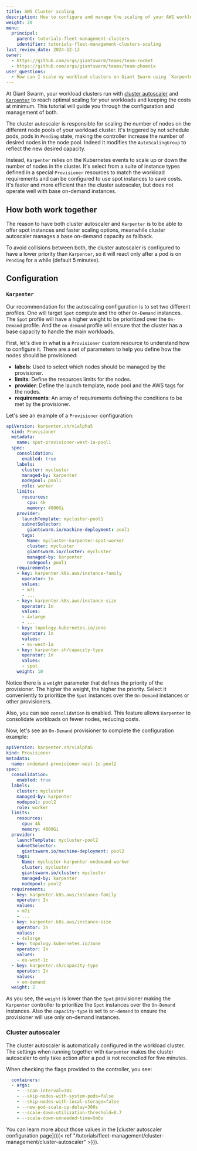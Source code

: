 ```yaml
---
title: AWS Cluster scaling
description: How to configure and manage the scaling of your AWS workload clusters on Giant Swarm.
weight: 20
menu:
  principal:
    parent: tutorials-fleet-management-clusters
    identifier: tutorials-fleet-management-clusters-scaling
last_review_date: 2024-12-13
owner:
  - https://github.com/orgs/giantswarm/teams/team-rocket
  - https://github.com/orgs/giantswarm/teams/team-phoenix
user_questions:
  - How can I scale my workload clusters on Giant Swarm using `Karpenter` and cluster autoscaler?
---
```


At Giant Swarm, your workload clusters run with [cluster autoscaler](https://github.com/kubernetes/autoscaler) and [`Karpenter`](https://karpenter.sh/) to reach optimal scaling for your workloads and keeping the costs at minimum. This tutorial will guide you through the configuration and management of both.

The cluster autoscaler is responsible for scaling the number of nodes on the different node pools of your workload cluster. It's triggered by not schedule pods, pods in `Pending` state, making the controller increase the number of desired nodes in the node pool. Indeed it modifies the `AutoScalingGroup` to reflect the new desired capacity.

Instead, `Karpenter` relies on the Kubernetes events to scale up or down the number of nodes in the cluster. It's select from a suite of instance types defined in a special `Provisioner` resources to match the workload requirements and can be configured to use spot instances to save costs. It's faster and more efficient than the cluster autoscaler, but does not operate well with base on-demand instances.

## How both work together

The reason to have both cluster autoscaler and `Karpenter` is to be able to offer spot instances and faster scaling options, meanwhile cluster autoscaler manages a base on-demand capacity as fallback.

To avoid collisions between both, the cluster autoscaler is configured to have a lower priority than `Karpenter`, so it will react only after a pod is on `Pending` for a while (default 5 minutes).

## Configuration

### `Karpenter`

Our recommendation for the autoscaling configuration is to set two different profiles. One will target `Spot` compute and the other `On-Demand` instances. The `Spot` profile will have a higher weight to be prioritized over the `On-Demand` profile. And the `on-demand` profile will ensure that the cluster has a base capacity to handle the main workloads.

First, let's dive in what is a `Provisioner` custom resource to understand how to configure it. There are a set of parameters to help you define how the nodes should be provisioned:

- **labels**: Used to select which nodes should be managed by the provisioner.
- **limits**: Define the resources limits for the nodes.
- **provider**: Define the launch template, node pool and the AWS tags for the nodes.
- **requirements**: An array of requirements defining the conditions to be met by the provisioner.

Let's see an example of a `Provisioner` configuration:

```yaml
apiVersion: karpenter.sh/v1alpha5
  kind: Provisioner
  metadata:
    name: spot-provisioner-west-1a-pool1
  spec:
    consolidation:
      enabled: true
    labels:
      cluster: mycluster
      managed-by: karpenter
      nodepool: pool1
      role: worker
    limits:
      resources:
        cpu: 4k
        memory: 4000Gi
    provider:
      launchTemplate: mycluster-pool1
      subnetSelector:
        giantswarm.io/machine-deployment: pool1
      tags:
        Name: mycluster-karpenter-spot-worker
        cluster: mycluster
        giantswarm.io/cluster: mycluster
        managed-by: karpenter
        nodepool: pool1
    requirements:
    - key: karpenter.k8s.aws/instance-family
      operator: In
      values:
      - m7i
      - ...
    - key: karpenter.k8s.aws/instance-size
      operator: In
      values:
      - 4xlarge
      - ...
    - key: topology.kubernetes.io/zone
      operator: In
      values:
      - eu-west-1a
    - key: karpenter.sh/capacity-type
      operator: In
      values:
      - spot
    weight: 10
```

Notice there is a `weight` parameter that defines the priority of the provisioner. The higher the weight, the higher the priority. Select it conveniently to prioritize the `Spot` instances over the `On-Demand` instances or other provisioners.

Also, you can see `consolidation` is enabled. This feature allows `Karpenter` to consolidate workloads on fewer nodes, reducing costs.

Now, let's see an `On-Demand` provisioner to complete the configuration example:

```yaml
apiVersion: karpenter.sh/v1alpha5
kind: Provisioner
metadata:
  name: ondemand-provisioner-west-1c-pool2
spec:
  consolidation:
    enabled: true
  labels:
    cluster: mycluster
    managed-by: karpenter
    nodepool: pool2
    role: worker
  limits:
    resources:
      cpu: 4k
      memory: 4000Gi
  provider:
    launchTemplate: mycluster-pool2
    subnetSelector:
      giantswarm.io/machine-deployment: pool2
    tags:
      Name: mycluster-karpenter-ondemand-worker
      cluster: mycluster
      giantswarm.io/cluster: mycluster
      managed-by: karpenter
      nodepool: pool2
  requirements:
  - key: karpenter.k8s.aws/instance-family
    operator: In
    values:
    - m7i
    - ...
  - key: karpenter.k8s.aws/instance-size
    operator: In
    values:
    - 4xlarge
  - key: topology.kubernetes.io/zone
    operator: In
    values:
    - eu-west-1c
  - key: karpenter.sh/capacity-type
    operator: In
    values:
    - on-demand
  weight: 2
```

As you see, the `weight` is lower than the `Spot` provisioner making the `Karpenter` controller to prioritize the `Spot` instances over the `On-Demand` instances. Also the `capacity-type` is set to `on-demand` to ensure the provisioner will use only on-demand instances.

### Cluster autoscaler

The cluster autoscaler is automatically configured in the workload cluster. The settings when running together with `Karpenter` makes the cluster autoscaler to only take action after a pod is not reconciled for five minutes.

When checking the flags provided to the controller, you see:

```yaml
  containers:
  - args:
    - --scan-interval=30s
    - --skip-nodes-with-system-pods=false
    - --skip-nodes-with-local-storage=false
    - --new-pod-scale-up-delay=300s
    - --scale-down-utilization-threshold=0.7
    - --scale-down-unneeded-time=5m0s
```

You can learn more about those values in the [cluster autoscaler configuration page]({{< ref "/tutorials/fleet-management/cluster-management/cluster-autoscaler" >}}).
